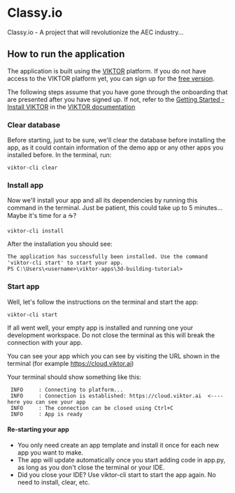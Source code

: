 # Classy.io

Classy.io - A project that will revolutionize the AEC industry...

## How to run the application
The application is built using the [VIKTOR](https://www.viktor.ai/) platform. If you do not have access to the VIKTOR 
platform yet, you can sign up for the [free version](https://www.viktor.ai/start-building-apps).

The following steps assume that you have gone through the onboarding that are presented after you have signed up. If not, 
refer to the [Getting Started - Install VIKTOR](https://docs.viktor.ai/docs/getting-started/installation/) in the [VIKTOR 
documentation](https://docs.viktor.ai/)

### Clear database
Before starting, just to be sure, we'll clear the database before installing the app, as it could contain information 
of the demo app or any other apps you installed before. In the terminal, run:

```commandline
viktor-cli clear
```

### Install app
Now we'll install your app and all its dependencies by running this command in the terminal. Just be patient, this 
could take up to 5 minutes... Maybe it's time for a ☕?

```commandline
viktor-cli install
```

After the installation you should see:

```commandline
The application has successfully been installed. Use the command 'viktor-cli start' to start your app.
PS C:\Users\<username>\viktor-apps\3d-building-tutorial>
```

### Start app
Well, let's follow the instructions on the terminal and start the app:

```commandline
viktor-cli start
```

If all went well, your empty app is installed and running one your development workspace. Do not close the terminal as 
this will break the connection with your app.

You can see your app which you can see by visiting the URL shown in the terminal (for example https://cloud.viktor.ai)

Your terminal should show something like this:

```commandline
 INFO     : Connecting to platform...
 INFO     : Connection is established: https://cloud.viktor.ai  <---- here you can see your app
 INFO     : The connection can be closed using Ctrl+C
 INFO     : App is ready
```

#### Re-starting your app
- You only need create an app template and install it once for each new app you want to make.
- The app will update automatically once you start adding code in app.py, as long as you don't close the terminal or your IDE.
- Did you close your IDE? Use viktor-cli start to start the app again. No need to install, clear, etc.
